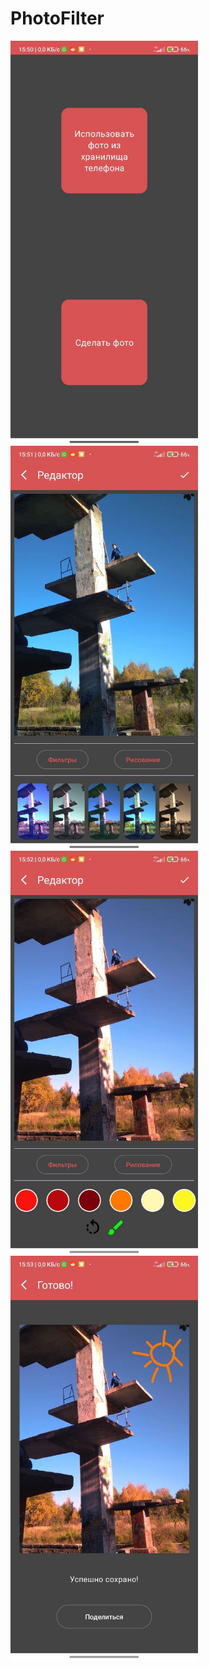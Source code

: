 # PhotoFilter
<img src="https://github.com/Snifick/PhotoFilter/blob/main/homescreen.jpg" align="left" height="648" width="300" >
<img src="https://github.com/Snifick/PhotoFilter/blob/main/filters.jpg" align="center" height="648" width="300" >
<img src="https://github.com/Snifick/PhotoFilter/blob/main/draw.jpg" align="left" height="648" width="300" >
<img src="https://github.com/Snifick/PhotoFilter/blob/main/result.jpg" align="center" height="648" width="300" >
